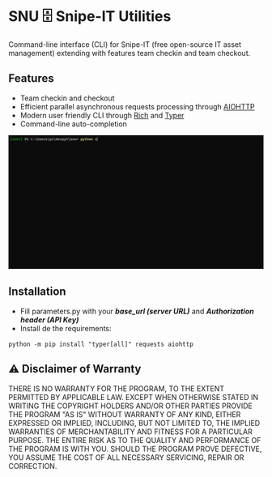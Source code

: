 # SNU 🗄 Snipe-IT Utilities

Command-line interface (CLI) for Snipe-IT (free open-source IT asset management) extending with features team checkin and team checkout.

## Features

- Team checkin and checkout
- Efficient parallel asynchronous requests processing through [AIOHTTP](https://github.com/aio-libs/aiohttp)
- Modern user friendly CLI through [Rich](https://github.com/Textualize/rich) and [Typer](https://typer.tiangolo.com/)
- Command-line auto-completion

![Example usage](snu.gif)

## Installation

- Fill parameters.py with your ***base_url (server URL)*** and ***Authorization header (API Key)***
- Install de the requirements:
```
python -m pip install "typer[all]" requests aiohttp
```

## ⚠️ Disclaimer of Warranty

THERE IS NO WARRANTY FOR THE PROGRAM, TO THE EXTENT PERMITTED BY APPLICABLE LAW. EXCEPT WHEN OTHERWISE STATED IN WRITING THE COPYRIGHT HOLDERS AND/OR OTHER PARTIES PROVIDE THE PROGRAM "AS IS" WITHOUT WARRANTY OF ANY KIND, EITHER EXPRESSED OR IMPLIED, INCLUDING, BUT NOT LIMITED TO, THE IMPLIED WARRANTIES OF MERCHANTABILITY AND FITNESS FOR A PARTICULAR PURPOSE. THE ENTIRE RISK AS TO THE QUALITY AND PERFORMANCE OF THE PROGRAM IS WITH YOU. SHOULD THE PROGRAM PROVE DEFECTIVE, YOU ASSUME THE COST OF ALL NECESSARY SERVICING, REPAIR OR CORRECTION.